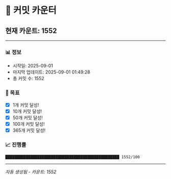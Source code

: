 # 🔢 커밋 카운터

## 현재 카운트: 1552

---

### 📊 정보
- 시작일: 2025-09-01
- 마지막 업데이트: 2025-09-01 01:49:28
- 총 커밋 수: 1552

### 🎯 목표
- [x] 1개 커밋 달성!
- [x] 10개 커밋 달성!
- [x] 50개 커밋 달성!
- [x] 100개 커밋 달성!
- [x] 365개 커밋 달성!

### 📈 진행률
```
██████████████████████████████████████████████████ 1552/100
```

---
*자동 생성됨 - 카운트: 1552*
